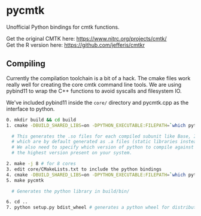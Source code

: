 # pycmtk

Unofficial Python bindings for cmtk functions.

Get the original CMTK here: https://www.nitrc.org/projects/cmtk/  
Get the R version here: https://github.com/jefferis/cmtkr  

## Compiling

Currently the compilation toolchain is a bit of a hack. The cmake files 
work really well for creating the core cmtk command line tools. We are using
pybind11 to wrap the C++ functions to avoid syscalls and filesystem IO.  

We've included pybind11 inside the `core/` directory and pycmtk.cpp as the interface
to python. 

```bash
0. mkdir build && cd build
1. cmake -DBUILD_SHARED_LIBS=on -DPYTHON_EXECUTABLE:FILEPATH=`which python` ../core

  # This generates the .so files for each compiled subunit like Base, IO, Numerics, etc
  # which are by default generated as .a files (static libraries instead of shared .so libs).
  # We also need to specify which version of python to compile against or it will auto-detect
  # the highest version present on your system.

2. make -j 8 # for 8 cores
3. edit core/CMakeLists.txt to include the python bindings
4. cmake -DBUILD_SHARED_LIBS=on -DPYTHON_EXECUTABLE:FILEPATH=`which python` ../core # same as line 1
5. make pycmtk

  # Generates the python library in build/bin/

6. cd ..
7. python setup.py bdist_wheel # generates a python wheel for distribution in dist/
```


